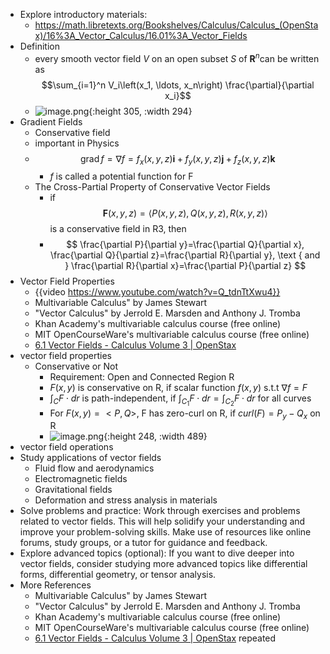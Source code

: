- Explore introductory materials:
	- https://math.libretexts.org/Bookshelves/Calculus/Calculus_(OpenStax)/16%3A_Vector_Calculus/16.01%3A_Vector_Fields
- Definition
	- every smooth vector field $V$ on an open subset $S$ of ${\mathbf {R} }^{n}$can be written as $$\sum_{i=1}^n V_i\left(x_1, \ldots, x_n\right) \frac{\partial}{\partial x_i}$$
	- ![image.png](../assets/image_1682514021352_0.png){:height 305, :width 294}
- Gradient Fields
	- Conservative field
	- important in Physics
	- $$
	  \operatorname{grad} f=\nabla f=f_x(x, y, z) \mathbf{i}+f_y(x, y, z) \mathbf{j}+f_z(x, y, z) \mathbf{k}
	  $$
		- $f$ is called a potential function for F
	- The Cross-Partial Property of Conservative Vector Fields
		- if $$ \mathbf{F}(x, y, z)=\langle P(x, y, z), Q(x, y, z), R(x, y, z)\rangle $$ is a conservative field in R3, then
		- $$
		  \frac{\partial P}{\partial y}=\frac{\partial Q}{\partial x}, \frac{\partial Q}{\partial z}=\frac{\partial R}{\partial y}, \text { and } \frac{\partial R}{\partial x}=\frac{\partial P}{\partial z}
		  $$
- Vector Field Properties
	- {{video https://www.youtube.com/watch?v=Q_tdnTtXwu4}}
	- Multivariable Calculus" by James Stewart
	- "Vector Calculus" by Jerrold E. Marsden and Anthony J. Tromba
	- Khan Academy's multivariable calculus course (free online)
	- MIT OpenCourseWare's multivariable calculus course (free online)
	- [6.1 Vector Fields - Calculus Volume 3 | OpenStax](https://openstax.org/books/calculus-volume-3/pages/6-1-vector-fields)
- vector field properties
	- Conservative or Not
		- Requirement: Open and Connected Region R
		- $F(x,y)$ is conservative on R, if scalar function $f(x,y)$ s.t.t $\nabla f =F$
		- $\int_C F \cdot dr$ is path-independent, if $\int_{C_1} F \cdot dr =  \int_{C_2} F \cdot dr$ for all curves
		- For $F(x,y) = <P,Q>$, F has zero-curl on R, if $curl (F)=P_y-Q_x$ on R
		- ![image.png](../assets/image_1682554223585_0.png){:height 248, :width 489}
- vector field operations
- Study applications of vector fields
	- Fluid flow and aerodynamics
	- Electromagnetic fields
	- Gravitational fields
	- Deformation and stress analysis in materials
- Solve problems and practice:
  Work through exercises and problems related to vector fields. This will help solidify your understanding and improve your problem-solving skills. Make use of resources like online forums, study groups, or a tutor for guidance and feedback.
- Explore advanced topics (optional):
  If you want to dive deeper into vector fields, consider studying more advanced topics like differential forms, differential geometry, or tensor analysis.
- More References
	- Multivariable Calculus" by James Stewart
	- "Vector Calculus" by Jerrold E. Marsden and Anthony J. Tromba
	- Khan Academy's multivariable calculus course (free online)
	- MIT OpenCourseWare's multivariable calculus course (free online)
	- [6.1 Vector Fields - Calculus Volume 3 | OpenStax](https://openstax.org/books/calculus-volume-3/pages/6-1-vector-fields) repeated